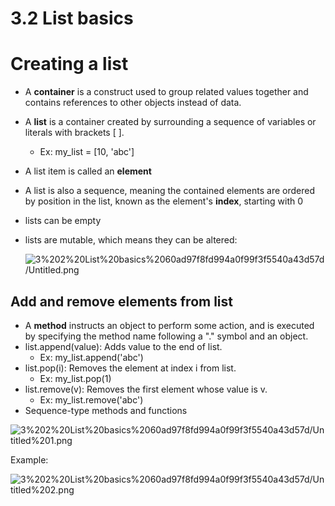 # 3.2 List basics

# Creating a list

- A **container** is a construct used to group related values together and contains references to other objects instead of data.
- A **list** is a container created by surrounding a sequence of variables or literals with brackets [ ].
    - Ex: my_list = [10, 'abc']
- A list item is called an **element**
- A list is also a sequence, meaning the contained elements are ordered by position in the list, known as the element's **index**, starting with 0
- lists can be empty
- lists are mutable, which means they can be altered:
    
    ![3%202%20List%20basics%2060ad97f8fd994a0f99f3f5540a43d57d/Untitled.png](3%202%20List%20basics%2060ad97f8fd994a0f99f3f5540a43d57d/Untitled.png)
    

## Add and remove elements from list

- A **method** instructs an object to perform some action, and is executed by specifying the method name following a "." symbol and an object.
- list.append(value): Adds value to the end of list.
    - Ex: my_list.append('abc')
- list.pop(i): Removes the element at index i from list.
    - Ex: my_list.pop(1)
- list.remove(v): Removes the first element whose value is v.
    - Ex: my_list.remove('abc')
- Sequence-type methods and functions

![3%202%20List%20basics%2060ad97f8fd994a0f99f3f5540a43d57d/Untitled%201.png](3%202%20List%20basics%2060ad97f8fd994a0f99f3f5540a43d57d/Untitled%201.png)

Example:

![3%202%20List%20basics%2060ad97f8fd994a0f99f3f5540a43d57d/Untitled%202.png](3%202%20List%20basics%2060ad97f8fd994a0f99f3f5540a43d57d/Untitled%202.png)